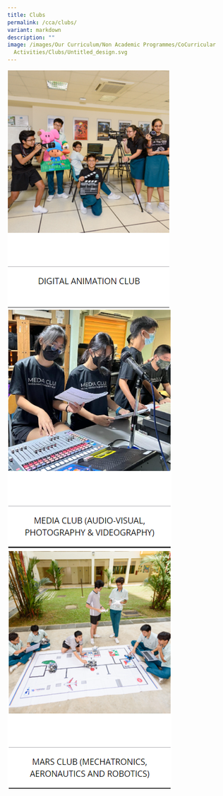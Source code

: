 ```yaml
---
title: Clubs
permalink: /cca/clubs/
variant: markdown
description: ""
image: /images/Our Curriculum/Non Academic Programmes/CoCurricular
  Activities/Clubs/Untitled_design.svg
---
```

![](/images/Our%20Curriculum/Non%20Academic%20Programmes/CoCurricular%20Activities/CCA%20Activities/CA1.png)
![](/images/Our%20Curriculum/Non%20Academic%20Programmes/CoCurricular%20Activities/CCA%20Activities/CA2.png)
![](/images/Our%20Curriculum/Non%20Academic%20Programmes/CoCurricular%20Activities/CCA%20Activities/CA3.png)
